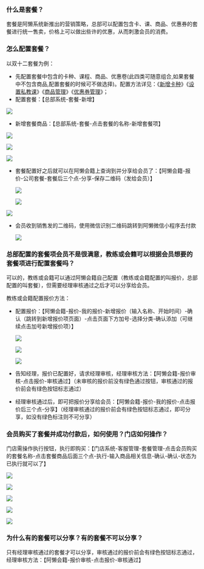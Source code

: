 

### 什么是套餐？

套餐是阿懒系统新推出的营销策略，总部可以配置包含卡、课、商品、优惠券的套餐进行统一售卖，价格上可以做出些许的优惠，从而刺激会员的消费。

### 怎么配置套餐？

以双十二套餐为例：

- 先配置套餐中包含的卡种、课程、商品、优惠卷(此四类可随意组合,如果套餐中不包含商品,配置套餐的时候可不做选择)。配置方法详见：《[新增卡种](https://alanfit.github.io/AlanHelpDoc/阿懒俱乐部版本/卡种/新增卡种)》《[设置私教课](https://alanfit.github.io/AlanHelpDoc/阿懒俱乐部版本/私教课/设置私教课)》《[商品管理](https://alanfit.github.io/AlanHelpDoc/阿懒俱乐部版本/商品管理/商品管理)》《[优惠券管理](https://alanfit.github.io/AlanHelpDoc/阿懒俱乐部版本/优惠券/优惠券管理)》；
- 配置套餐：【总部系统-套餐-新增】

![](../../assets/club/总部配置套餐.png)

- 新增套餐商品：【总部系统-套餐-点击套餐的名称-新增套餐项】

![](../../assets/club/配置套餐.png)

![](../../assets/club/配置套餐3.png)

![](../../assets/club/配置套餐4.png)

- 套餐配置好之后就可以在阿懒会籍上查询到并分享给会员了：【阿懒会籍-报价-公司套餐-套餐后三个点-分享-保存二维码（发给会员）】

  ![](../../assets/club/分享报价1.jpg)

  ![](../../assets/club/分享报价2.jpg)

![](../../assets/club/分享报价3.png)

- 会员收到销售发的二维码，使用微信识别二维码跳转到阿懒微信小程序去付款

  ![](../../assets/club/会员支付报价.jpg)

### 总部配置的套餐项会员不是很满意，教练或会籍可以根据会员想要的套餐项进行配置套餐吗？

可以的，教练或会籍可以通过阿懒会籍自己配置（教练或会籍配置的叫报价，总部配置的叫套餐），但需要经理审核通过之后才可以分享给会员。

教练或会籍配置报价方法：

- 配置报价：【阿懒会籍-报价-我的报价-新增报价（输入名称、开始时间）-确认（跳转到新增报价项页面）-点击页面下方加号-选择分类-确认添加（可继续点击加号新增报价项）】

  ![](../../assets/club/报价1.jpg)

  ![](../../assets/club/报价2.jpg)

  ![](../../assets/club/报价3.jpg)

- 告知经理，报价已配置好，请求经理审核，经理审核方法：【阿懒会籍-报价审核-点击报价-审核通过】（未审核的报价前没有绿色通过按钮，审核通过的报价前会有绿色按钮标志通过）

- 经理审核通过后，即可把报价分享给会员：【阿懒会籍-报价-我的报价-点击报价后三个点-分享】（经理审核通过的报价前会有绿色按钮标志通过，即可分享，如没有绿色标注则不可分享）

### 会员购买了套餐并成功付款后，如何使用？门店如何操作？

门店需操作执行按钮，执行即购买：【门店系统-客服管理-套餐管理-点击会员购买的套餐名称-点击套餐商品后面三个点-执行-输入商品相关信息-确认-确认-状态为已执行就可以了】

![](../../assets/club/执行套餐1.png)

![](../../assets/club/执行套餐2.png)

![](../../assets/club/执行套餐3.png)

![](../../assets/club/执行套餐4.png)

![](../../assets/club/执行套餐5.png)

### 为什么有的套餐可以分享？有的套餐不可以分享？

只有经理审核通过的套餐才可以分享，审核通过的报价前会有绿色按钮标志通过，经理审核方法：【阿懒会籍-报价审核-点击报价-审核通过】

